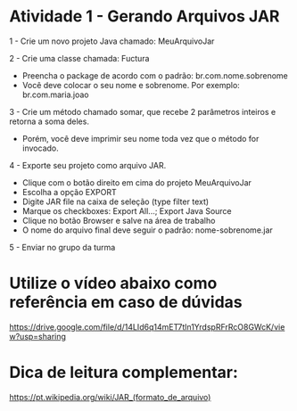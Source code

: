 # Atividade 1 - Gerando Arquivos JAR

1 -   Crie um novo projeto Java chamado: MeuArquivoJar

2 -   Crie uma classe chamada: Fuctura
- Preencha o package de acordo com o padrão: br.com.nome.sobrenome
- Você deve colocar o seu nome e sobrenome. Por exemplo: br.com.maria.joao

3 -   Crie um método chamado somar, que recebe 2 parâmetros inteiros e retorna a soma deles.
- Porém, você deve imprimir seu nome toda vez que o método for invocado.

4 -   Exporte seu projeto como arquivo JAR.
- Clique com o botão direito em cima do projeto MeuArquivoJar
- Escolha a opção EXPORT
- Digite JAR file na caixa de seleção (type filter text)
- Marque os checkboxes: Export All...; Export Java Source
- Clique no botão Browser e salve na área de trabalho
- O nome do arquivo final deve seguir o padrão: nome-sobrenome.jar

5   - Enviar no grupo da turma

# Utilize o vídeo abaixo como referência em caso de dúvidas

https://drive.google.com/file/d/14LId6q14mET7tln1YrdspRFrRcO8GWcK/view?usp=sharing


# Dica de leitura complementar:

https://pt.wikipedia.org/wiki/JAR_(formato_de_arquivo)
